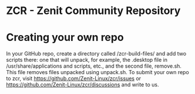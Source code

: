 # ZCR - Zenit Community Repository

# Creating your own repo
In your GitHub repo, create a directory called /zcr-build-files/ and add two scripts there: one that will unpack, for example, the .desktop file in /usr/share/applications and scripts, etc., and the second file, remove.sh. This file removes files unpacked using unpack.sh. To submit your own repo to zcr, visit https://github.com/Zenit-Linux/zcr/issues or https://github.com/Zenit-Linux/zcr/discussions and write to us.

